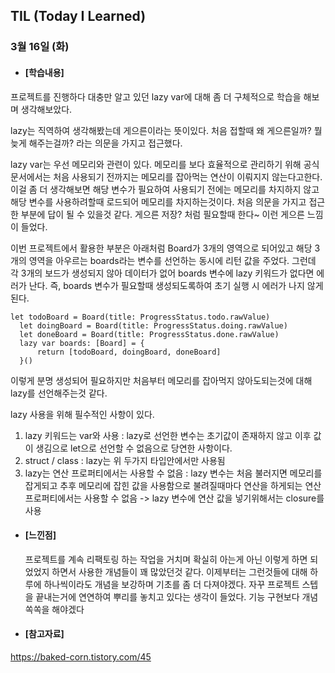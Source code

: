 ## TIL (Today I Learned)

### 3월 16일 (화)

- #### [학습내용]
프로젝트를 진행하다 대충만 알고 있던 lazy var에 대해 좀 더 구체적으로 학습을 해보며 생각해보았다. 

  lazy는 직역하여 생각해봤는데 게으른이라는 뜻이있다. 처음 접할때 왜 게으른일까? 뭘 늦게 해주는걸까? 라는 의문을 가지고 접근했다.

  lazy var는 우선 메모리와 관련이 있다. 메모리를 보다 효율적으로 관리하기 위해 공식문서에서는 처음 사용되기 전까지는 메모리를 잡아먹는 연산이 이뤄지지 않는다고한다. 
이걸 좀 더 생각해보면 해당 변수가 필요하여 사용되기 전에는 메모리를 차지하지 않고 해당 변수를 사용하려할때 로드되어 메모리를 차지하는것이다. 
처음 의문을 가지고 접근한 부분에 답이 될 수 있을것 같다. 게으른 저장? 처럼 필요할때 한다~ 이런 게으른 느낌이 들었다.

  이번 프로젝트에서 활용한 부분은 아래처럼 Board가 3개의 영역으로 되어있고 해당 3개의 영역을 아우르는 boards라는 변수를 선언하는 동시에 리턴 값을 주었다. 그런데 각 3개의 보드가 생성되지 않아 데이터가 없어 boards 변수에 lazy 키워드가 없다면 에러가 난다. 즉, boards 변수가 필요할때 생성되도록하여 초기 실행 시 에러가 나지 않게 된다.
  ```siwft
let todoBoard = Board(title: ProgressStatus.todo.rawValue)
    let doingBoard = Board(title: ProgressStatus.doing.rawValue)
    let doneBoard = Board(title: ProgressStatus.done.rawValue)
    lazy var boards: [Board] = {
        return [todoBoard, doingBoard, doneBoard]
    }()
  ```

  이렇게 분명 생성되어 필요하지만 처음부터 메모리를 잡아먹지 않아도되는것에 대해 lazy를 선언해주는것 같다.

  lazy 사용을 위해 필수적인 사항이 있다.

  1. lazy 키워드는 var와 사용
: lazy로 선언한 변수는 초기값이 존재하지 않고 이후 값이 생김으로 let으로 선언할 수 없음으로 당연한 사항이다.
  2. struct / class
: lazy는 위 두가지 타입안에서만 사용됨
  3. lazy는 연산 프로퍼티에서는 사용할 수 없음
  : lazy 변수는 처음 불러지면 메모리를 잡게되고 추후 메모리에 잡힌 값을 사용함으로 불려질때마다 연산을 하게되는 연산 프로퍼티에서는 사용할 수 없음
  -> lazy 변수에 연산 값을 넣기위해서는 closure를 사용

- #### [느낀점]
  프로젝트를 계속 리팩토링 하는 작업을 거치며 확실히 아는게 아닌 이렇게 하면 되었었지 하면서 사용한 개념들이 꽤 많았던것 같다. 이제부터는 그런것들에 대해 하루에 하나씩이라도 개념을 보강하며 기초를 좀 더 다져야겠다. 자꾸 프로젝트 스텝을 끝내는거에 연연하여 뿌리를 놓치고 있다는 생각이 들었다. 기능 구현보다 개념 쏙쏙을 해야겠다
  

- #### [참고자료]
https://baked-corn.tistory.com/45